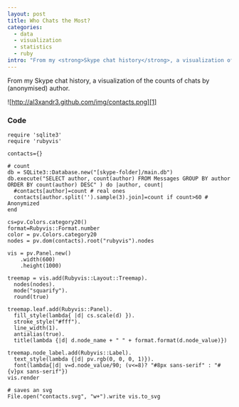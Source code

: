 ```yaml
--- 
layout: post
title: Who Chats the Most?
categories: 
  - data
  - visualization
  - statistics
  - ruby
intro: "From my <strong>Skype chat history</strong>, a visualization of the counts of chats by (anonymised) author.<br /><img src=\"http://al3xandr3.github.com/img/contacts.png\" alt='contacs.png' />"
---
```


From my Skype chat history, a visualization of the counts of chats by
(anonymised) author.

![http://al3xandr3.github.com/img/contacts.png][1]


### Code

    
    require 'sqlite3'
    require 'rubyvis'
    
    contacts={}
      
    # count
    db = SQLite3::Database.new("[skype-folder]/main.db")
    db.execute("SELECT author, count(author) FROM Messages GROUP BY author ORDER BY count(author) DESC" ) do |author, count|
      #contacts[author]=count # real ones
      contacts[author.split('').sample(3).join]=count if count>60 # Anonymized
    end
    
    cs=pv.Colors.category20()
    format=Rubyvis::Format.number
    color = pv.Colors.category20
    nodes = pv.dom(contacts).root("rubyvis").nodes
    
    vis = pv.Panel.new()
        .width(600)
        .height(1000)
    
    treemap = vis.add(Rubyvis::Layout::Treemap).
      nodes(nodes).
      mode("squarify").
      round(true)
    
    treemap.leaf.add(Rubyvis::Panel).
      fill_style(lambda{ |d| cs.scale(d) }).
      stroke_style("#fff").
      line_width(1).
      antialias(true).
      title(lambda {|d| d.node_name + " " + format.format(d.node_value)})
    
    treemap.node_label.add(Rubyvis::Label).
      text_style(lambda {|d| pv.rgb(0, 0, 0, 1)}).
      font(lambda{|d| v=d.node_value/90; (v<=8)? "#8px sans-serif" : "#{v}px sans-serif"})
    vis.render
    
    # saves an svg
    File.open("contacts.svg", "w+").write vis.to_svg
    

   [1]: http://al3xandr3.github.com/img/contacts.png
